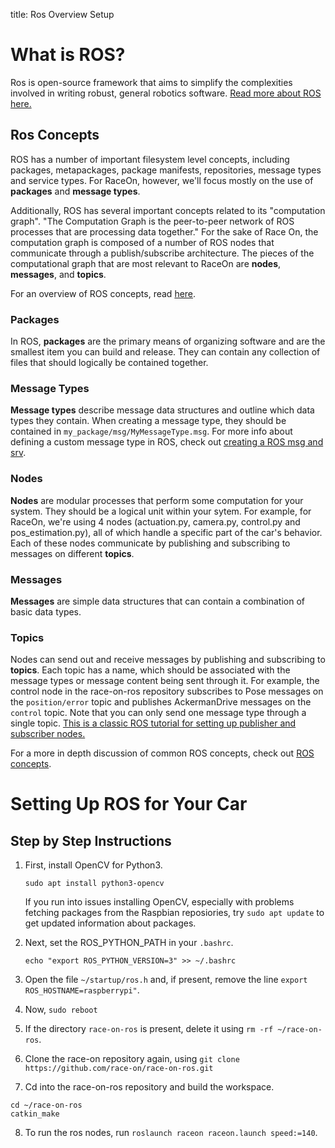 title: Ros Overview Setup

# What is ROS?
Ros is open-source framework that aims to simplify the complexities involved in writing robust, general robotics software. [Read more about ROS here.](https://http://wiki.ros.org/ROS/Introduction "Title")

## Ros Concepts
ROS has a number of important filesystem level concepts, including packages, metapackages, package manifests, repositories, message types and service types. For RaceOn, however, we'll focus mostly on the use of **packages** and **message types**. 

Additionally, ROS has several important concepts related to its "computation graph". "The Computation Graph is the peer-to-peer network of ROS processes that are processing data together." For the sake of Race On, the computation graph is composed of a number of ROS nodes that communicate through a publish/subscribe architecture. The pieces of the computational graph that are most relevant to RaceOn are **nodes**, **messages**, and **topics**. 

For an overview of ROS concepts, read [here](http://wiki.ros.org/ROS/Concepts "Title").
### Packages

In ROS, **packages** are the primary means of organizing software and are the smallest item you can build and release. They can contain any collection of files that should logically be contained together.

### Message Types

**Message types** describe message data structures and outline which data types they contain. When creating a message type, they should be contained in ```my_package/msg/MyMessageType.msg```. For more info about defining a custom message type in ROS, check out [creating a ROS msg and srv](https://http://wiki.ros.org/ROS/Tutorials/CreatingMsgAndSrv "Title").

### Nodes

**Nodes** are modular processes that perform some computation for your system. They should be a logical unit within your sytem. For example, for RaceOn, we're using 4 nodes (actuation.py, camera.py, control.py and pos_estimation.py), all of which handle a specific part of the car's behavior. Each of these nodes communicate by publishing and subscribing to messages on different **topics**. 

### Messages
**Messages** are simple data structures that can contain a combination of basic data types. 

### Topics
Nodes can send out and receive messages by publishing and subscribing to **topics**. Each topic has a name, which should be associated with the message types or message content being sent through it. For example, the control node in the race-on-ros repository subscribes to Pose messages on the ```position/error``` topic and publishes AckermanDrive messages on the ```control``` topic. Note that you can only send one message type through a single topic. [This is a classic ROS tutorial for setting up publisher and subscriber nodes.](https://http://wiki.ros.org/ROS/Concepts "Title")

For a more in depth discussion of common ROS concepts, check out [ROS concepts](https://http://wiki.ros.org/ROS/Concepts "Title").

# Setting Up ROS for Your Car
## Step by Step Instructions
1. First, install OpenCV for Python3.

    ```
    sudo apt install python3-opencv
    ```

    If you run into issues installing OpenCV, especially with problems fetching packages from the Raspbian reposiories, try ```sudo apt update``` to get updated information about packages.

2. Next, set the ROS_PYTHON_PATH in your ```.bashrc```.
    ``` 
    echo "export ROS_PYTHON_VERSION=3" >> ~/.bashrc
    ```

3. Open the file ```~/startup/ros.h``` and, if present, remove the line ```export ROS_HOSTNAME=raspberrypi"```.

4. Now, ```sudo reboot```

5. If the directory ```race-on-ros``` is present, delete it using ```rm -rf ~/race-on-ros```.
6. Clone the race-on repository again, using 
    ```git clone https://github.com/race-on/race-on-ros.git```
7. Cd into the race-on-ros repository and build the workspace.
 ```
 cd ~/race-on-ros
 catkin_make
 ```
8. To run the ros nodes, run ```roslaunch raceon raceon.launch speed:=140```.
